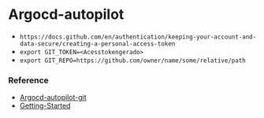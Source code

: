 # Argocd-autopilot

- `https://docs.github.com/en/authentication/keeping-your-account-and-data-secure/creating-a-personal-access-token`
- `export GIT_TOKEN=<Acesstokengerado>`
- `export GIT_REPO=https://github.com/owner/name/some/relative/path`

### Reference

- [Argocd-autopilot-git](https://github.com/argoproj-labs/argocd-autopilot)
- [Getting-Started](https://github.com/argoproj-labs/argocd-autopilot/blob/main/docs/Getting-Started.md)
